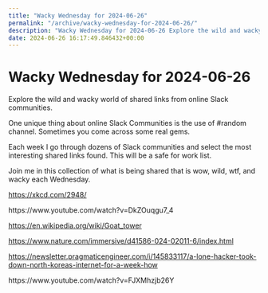 ```yaml
---
title: "Wacky Wednesday for 2024-06-26"
permalink: "/archive/wacky-wednesday-for-2024-06-26/"
description: "Wacky Wednesday for 2024-06-26 Explore the wild and wacky world of shared links from online Slack communities. One unique thing about online Slack..."
date: 2024-06-26 16:17:49.846432+00:00
---
```


<!-- buttondown-editor-mode: plaintext --><h1>Wacky Wednesday for 2024-06-26</h1><p>Explore the wild and wacky world of shared links from online Slack communities.</p><p>One unique thing about online Slack Communities is the use of #random channel. Sometimes you come across some real gems.</p><p>Each week I go through dozens of Slack communities and select the most interesting shared links found. This will be a safe for work list.</p><p>Join me in this collection of what is being shared that is wow, wild, wtf, and wacky each Wednesday.</p><p><a target="_blank" rel="noopener noreferrer nofollow" href="https://xkcd.com/2948/">https://xkcd.com/2948/</a></p><p>https://www.youtube.com/watch?v=DkZOuqgu7_4</p><p><a target="_blank" rel="noopener noreferrer nofollow" href="https://en.wikipedia.org/wiki/Goat_tower">https://en.wikipedia.org/wiki/Goat_tower</a></p><p><a target="_blank" rel="noopener noreferrer nofollow" href="https://www.nature.com/immersive/d41586-024-02011-6/index.html">https://www.nature.com/immersive/d41586-024-02011-6/index.html</a></p><p><a target="_blank" rel="noopener noreferrer nofollow" href="https://newsletter.pragmaticengineer.com/i/145833117/a-lone-hacker-took-down-north-koreas-internet-for-a-week-how">https://newsletter.pragmaticengineer.com/i/145833117/a-lone-hacker-took-down-north-koreas-internet-for-a-week-how</a></p><p>https://www.youtube.com/watch?v=FJXMhzjb26Y</p><ol class="footnotes"></ol>